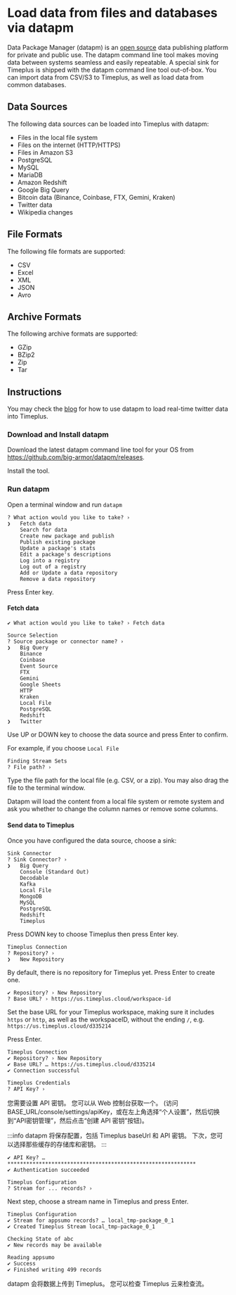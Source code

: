 # Load data from files and databases via datapm

Data Package Manager (datapm) is an [open source](https://github.com/big-armor/datapm) data publishing platform for private and public use. The datapm command line tool makes moving data between systems seamless and easily repeatable. A special sink for Timeplus is shipped with the datapm command line tool out-of-box.  You can import data from CSV/S3 to Timeplus, as well as load data from common databases.

## Data Sources
The following data sources can be loaded into Timeplus with datapm:
* Files in the local file system
* Files on the internet (HTTP/HTTPS)
* Files in Amazon S3
* PostgreSQL
* MySQL
* MariaDB
* Amazon Redshift
* Google Big Query
* Bitcoin data (Binance, Coinbase, FTX, Gemini, Kraken)
* Twitter data
* Wikipedia changes

## File Formats
The following file formats are supported:
* CSV
* Excel
* XML
* JSON
* Avro

## Archive Formats
The following archive formats are supported:
* GZip
* BZip2
* Zip
* Tar

## Instructions

You may check the [blog]( https://www.timeplus.com/post/real-time-twitter-marketing) for how to use datapm to load real-time twitter data into Timeplus.

### Download and Install datapm

Download the latest datapm command line tool for your OS from https://github.com/big-armor/datapm/releases.

Install the tool.

### Run datapm
Open a terminal window and run `datapm`
```
? What action would you like to take? ›
❯   Fetch data
    Search for data
    Create new package and publish
    Publish existing package
    Update a package's stats
    Edit a package's descriptions
    Log into a registry
    Log out of a registry
    Add or Update a data repository
    Remove a data repository
```

Press Enter key.

#### Fetch data
```
✔ What action would you like to take? › Fetch data

Source Selection
? Source package or connector name? ›
❯   Big Query
    Binance
    Coinbase
    Event Source
    FTX
    Gemini
    Google Sheets
    HTTP
    Kraken
    Local File
    PostgreSQL
    Redshift
❯   Twitter
```

Use UP or DOWN key to choose the data source and press Enter to confirm. 

For example, if you choose `Local File`
```
Finding Stream Sets
? File path? ›
```

Type the file path for the local file (e.g. CSV, or a zip). You may also drag the file to the terminal window.

Datapm will load the content from a local file system or remote system and ask you whether to change the column names or remove some columns.

#### Send data to Timeplus
Once you have configured the data source, choose a sink:
```
Sink Connector
? Sink Connector? ›
❯   Big Query
    Console (Standard Out)
    Decodable
    Kafka
    Local File
    MongoDB
    MySQL
    PostgreSQL
    Redshift
    Timeplus
```

Press DOWN key to choose Timeplus then press Enter key.
```
Timeplus Connection
? Repository? ›
❯   New Repository
```

By default, there is no repository for Timeplus yet. Press Enter to create one.
```
✔ Repository? › New Repository
? Base URL? › https://us.timeplus.cloud/workspace-id
```
Set the base URL for your Timeplus workspace, making sure it includes `https` or `http`, as well as the workspaceID, without the ending `/`, e.g. `https://us.timeplus.cloud/d335214`

Press Enter.
```
Timeplus Connection
✔ Repository? › New Repository
✔ Base URL? … https://us.timeplus.cloud/d335214
✔ Connection successful

Timeplus Credentials
? API Key? › 
```

您需要设置 API 密钥。 您可以从 Web 控制台获取一个。 (访问BASE_URL/console/settings/apiKey，或在左上角选择“个人设置”，然后切换到“API密钥管理”，然后点击“创建 API 密钥”按钮)。

:::info
datapm 将保存配置，包括 Timeplus baseUrl 和 API 密钥。 下次，您可以选择那些缓存的存储库和密钥。
:::

```
✔ API Key? … ************************************************************
✔ Authentication succeeded

Timeplus Configuration
? Stream for ... records? › 
```
Next step, choose a stream name in Timeplus and press Enter.
```
Timeplus Configuration
✔ Stream for appsumo records? … local_tmp-package_0_1
✔ Created Timeplus Stream local_tmp-package_0_1

Checking State of abc
✔ New records may be available

Reading appsumo
✔ Success
✔ Finished writing 499 records
```

datapm 会将数据上传到 Timeplus。 您可以检查 Timeplus 云来检查流。
